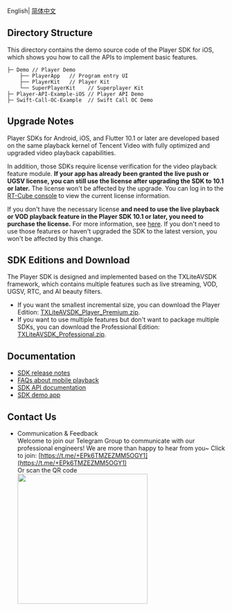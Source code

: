 English| [简体中文](./README.md)

## Directory Structure

This directory contains the demo source code of the Player SDK for iOS, which shows you how to call the APIs to implement basic features.

```
├─ Demo // Player Demo
    ├── PlayerApp   // Program entry UI
    ├── PlayerKit   // Player Kit
    └── SuperPlayerKit    // Superplayer Kit
├─ Player-API-Example-iOS // Player API Demo
├─ Swift-Call-OC-Example  // Swift Call OC Demo
```

## Upgrade Notes

Player SDKs for Android, iOS, and Flutter 10.1 or later are developed based on the same playback kernel of Tencent Video with fully optimized and upgraded video playback capabilities.

In addition, those SDKs require license verification for the video playback feature module. **If your app has already been granted the live push or UGSV license, you can still use the license after upgrading the SDK to 10.1 or later.** The license won't be affected by the upgrade. You can log in to the [RT-Cube console](https://www.tencentcloud.com/en/account/login) to view the current license information.

If you don't have the necessary license **and need to use the live playback or VOD playback feature in the Player SDK 10.1 or later, you need to purchase the license.** For more information, see [here](https://www.tencentcloud.com/document/product/266/51098?lang=en&pg=). If you don't need to use those features or haven't upgraded the SDK to the latest version, you won't be affected by this change.

## SDK Editions and Download

The Player SDK is designed and implemented based on the TXLiteAVSDK framework, which contains multiple features such as live streaming, VOD, UGSV, RTC, and AI beauty filters.

- If you want the smallest incremental size, you can download the Player Edition: [TXLiteAVSDK_Player_Premium.zip](https://liteav.sdk.qcloud.com/download/latest/TXLiteAVSDK_Player_Premium_iOS_latest.zip).
- If you want to use multiple features but don't want to package multiple SDKs, you can download the Professional Edition: [TXLiteAVSDK_Professional.zip](https://liteav.sdk.qcloud.com/download/latest/TXLiteAVSDK_Professional_Android_latest.zip).

## Documentation

- [SDK release notes](https://www.tencentcloud.com/document/product/266/50632?lang=en&pg=)
- [FAQs about mobile playback](https://www.tencentcloud.com/document/product/266/50217?lang=en&pg=)
- [SDK API documentation](https://www.tencentcloud.com/document/product/266/33976?lang=en&pg=)
- [SDK demo app](https://www.tencentcloud.com/document/product/266/42091?lang=en&pg=)

## Contact Us

- Communication & Feedback   
  Welcome to join our Telegram Group to communicate with our professional engineers! We are more than happy to hear from you~
  Click to join: [https://t.me/+EPk6TMZEZMM5OGY1](https://t.me/+EPk6TMZEZMM5OGY1)   
  Or scan the QR code   
  <img src="https://qcloudimg.tencent-cloud.cn/raw/79cbfd13877704ff6e17f30de09002dd.jpg" width="300px">    

